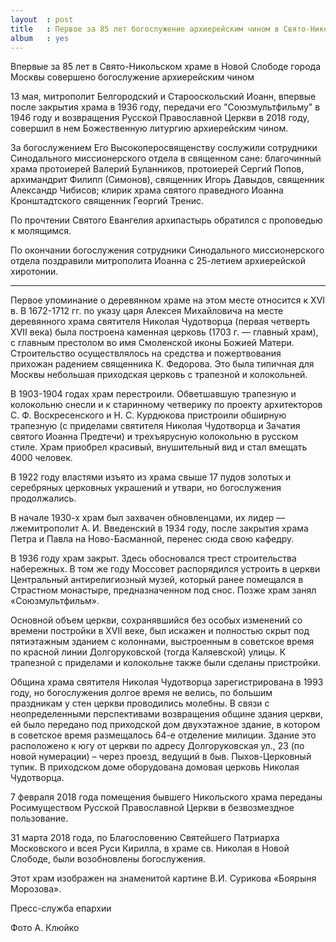 ```yaml
---
layout  : post
title   : Первое за 85 лет богослужение архиерейским чином в Свято-Никольском храме в Новой Слободе
album   : yes
---
```

Впервые за 85 лет в Свято-Никольском храме в Новой Слободе города Москвы совершено богослужение архиерейским чином

13 мая, митрополит Белгородский и Старооскольский Иоанн, впервые после закрытия храма в 1936 году,  передачи его "Союзмультфильму" в 1946 году и возвращения  Русской Православной Церкви в 2018 году, совершил в нем Божественную литургию архиерейским чином.

За богослужением Его Высокоперосвященству сослужили сотрудники Синодального миссионерского отдела в священном сане: благочинный храма протоиерей Валерий Буланников, протоиерей Сергий Попов, архимандрит Филипп (Симонов), священник Игорь Давыдов, священник Александр Чибисов; клирик храма святого праведного Иоанна Кронштадтского священник Георгий Тренис.

По прочтении Святого Евангелия архипастырь обратился с проповедью к молящимся.
 
По окончании богослужения сотрудники Синодального миссионерского отдела поздравили митрополита Иоанна с 25-летием архиерейской хиротонии.

****

Первое упоминание о деревянном храме на этом месте относится к XVI в. В 1672-1712 гг. по указу царя Алексея Михайловича на месте деревянного храма святителя Николая Чудотворца (первая четверть XVII века) была построена каменная церковь (1703 г. — главный храм), с главным престолом во имя Смоленской иконы Божией Матери. Строительство осуществлялось на средства и пожертвования прихожан радением священника К. Федорова. Это была типичная для Москвы небольшая приходская церковь с трапезной и колокольней.

В 1903-1904 годах храм перестроили. Обветшавшую трапезную и колокольню снесли и к старинному четверику по проекту архитекторов С. Ф. Воскресенского и Н. С. Курдюкова пристроили обширную трапезную (с приделами святителя Николая Чудотворца и Зачатия святого Иоанна Предтечи) и трехъярусную колокольню в русском стиле. Храм приобрел красивый, внушительный вид и стал вмещать 4000 человек.

 В 1922 году властями изъято из храма свыше 17 пудов золотых и серебряных церковных украшений и утвари, но богослужения продолжались.

В начале 1930-х храм был захвачен обновленцами, их лидер — лжемитрополит А. И. Введенский в 1934 году, после закрытия храма Петра и Павла на Ново-Басманной, перенес сюда свою кафедру.

В 1936 году храм закрыт. Здесь обосновался трест строительства набережных. В том же году Моссовет распорядился устроить в церкви Центральный антирелигиозный музей, который ранее помещался в Страстном монастыре, предназначенном под снос. Позже храм занял «Союзмультфильм».

Основной объем церкви, сохранявшийся без особых изменений со времени постройки в XVII веке, был искажен и полностью скрыт под пятиэтажным зданием с колоннами, выстроенным в советское время по красной линии Долгоруковской (тогда Каляевской) улицы. К трапезной с приделами и колокольне также были сделаны пристройки.

Община храма святителя Николая Чудотворца зарегистрирована в 1993 году, но богослужения долгое время не велись, по большим праздникам у стен церкви проводились молебны. В связи с неопределенными перспективами возвращения общине здания церкви, ей было передано под приходской дом двухэтажное здание, в котором в советское время размещалось 64-е отделение милиции. Здание это расположено к югу от церкви по адресу Долгоруковская ул., 23 (по новой нумерации) – через проезд, ведущий в быв. Пыхов-Церковный тупик. В приходском доме оборудована домовая церковь Николая Чудотворца.

7 февраля 2018 года помещения бывшего Никольского храма переданы Росимуществом Русской Православной Церкви в безвозмездное пользование.

31 марта 2018 года, по Благословению Святейшего Патриарха Московского и всея Руси Кирилла, в храме св. Николая в Новой Слободе, были возобновлены богослужения.

Этот храм изображен на знаменитой картине В.И. Сурикова «Боярыня Морозова».

Пресс-служба епархии

Фото А. Клюйко
